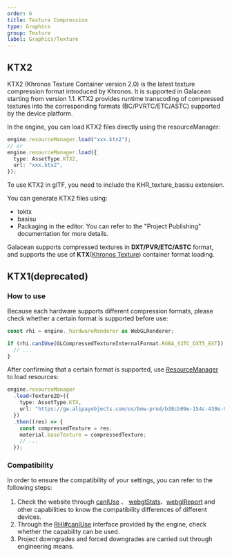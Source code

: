 ```yaml
---
order: 6
title: Texture Compression
type: Graphics
group: Texture
label: Graphics/Texture
---
```


## KTX2

KTX2 (Khronos Texture Container version 2.0) is the latest texture compression format introduced by Khronos. It is supported in Galacean starting from version 1.1. KTX2 provides runtime transcoding of compressed textures into the corresponding formats (BC/PVRTC/ETC/ASTC) supported by the device platform.

In the engine, you can load KTX2 files directly using the resourceManager:

```typescript
engine.resourceManager.load("xxx.ktx2");
// or
engine.resourceManager.load({
  type: AssetType.KTX2,
  url: "xxx.ktx2",
});
```

To use KTX2 in glTF, you need to include the KHR_texture_basisu extension.

You can generate KTX2 files using:

- toktx
- basisu
- Packaging in the editor. You can refer to the "Project Publishing" documentation for more details.

Galacean supports compressed textures in **DXT/PVR/ETC/ASTC** format, and supports the use of **KTX**([Khronos Texture](https://www.khronos.org/opengles/sdk/tools/KTX/file_format_spec/)) container format loading.

## KTX1(deprecated)

### How to use

Because each hardware supports different compression formats, please check whether a certain format is supported before use:

```typescript
const rhi = engine._hardwareRenderer as WebGLRenderer;

if (rhi.canIUse(GLCompressedTextureInternalFormat.RGBA_S3TC_DXT5_EXT)) {
  // ...
}
```

After confirming that a certain format is supported, use [ResourceManager](${docs}resource-manager) to load resources:

```typescript
engine.resourceManager
  .load<Texture2D>({
    type: AssetType.KTX,
    url: "https://gw.alipayobjects.com/os/bmw-prod/b38cb09e-154c-430e-98c8-81dc19d4fb8e.ktx",
  })
  .then((res) => {
    const compressedTexture = res;
    material.baseTexture = compressedTexture;
    // ...
  });
```

<playground src="compressed-texture.ts"></playground>

### Compatibility

In order to ensure the compatibility of your settings, you can refer to the following steps:

1. Check the website through [canIUse](https://caniuse.com/) 、 [webglStats](https://webglstats.com/)、[webglReport](https://webglreport.com/?v=2) and other capabilities to know the compatibility differences of different devices.
2. Through the [RHI#canIUse](${api}rhi-webgl/WebGLRenderer#canIUse) interface provided by the engine, check whether the capability can be used.
3. Project downgrades and forced downgrades are carried out through engineering means.
